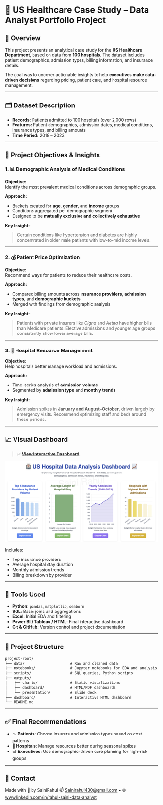 ﻿
# 🏥 US Healthcare Case Study – Data Analyst Portfolio Project

## 📌 Overview

This project presents an analytical case study for the **US Healthcare Department**, based on data from **100 hospitals**. The dataset includes patient demographics, admission types, billing information, and insurance details.

The goal was to uncover actionable insights to help **executives make data-driven decisions** regarding pricing, patient care, and hospital resource management.

---

## 🗂️ Dataset Description

- **Records:** Patients admitted to 100 hospitals (over 2,000 rows)
- **Features:** Patient demographics, admission dates, medical conditions, insurance types, and billing amounts
- **Time Period:** 2018 – 2023

---

## 🎯 Project Objectives & Insights

### 1. 📊 **Demographic Analysis of Medical Conditions**

**Objective:**  
Identify the most prevalent medical conditions across demographic groups.

**Approach:**  
- Buckets created for **age**, **gender**, and **income** groups  
- Conditions aggregated per demographic segment  
- Designed to be **mutually exclusive and collectively exhaustive**

**Key Insight:**  
> Certain conditions like hypertension and diabetes are highly concentrated in older male patients with low-to-mid income levels.

---

### 2. 💰 **Patient Price Optimization**

**Objective:**  
Recommend ways for patients to reduce their healthcare costs.

**Approach:**  
- Compared billing amounts across **insurance providers**, **admission types**, and **demographic buckets**
- Merged with findings from demographic analysis

**Key Insight:**  
> Patients with private insurers like *Cigna* and *Aetna* have higher bills than Medicare patients. Elective admissions and younger age groups consistently show lower average bills.

---

### 3. 🏥 **Hospital Resource Management**

**Objective:**  
Help hospitals better manage workload and admissions.

**Approach:**  
- Time-series analysis of **admission volume**
- Segmented by **admission type** and **monthly trends**

**Key Insight:**  
> Admission spikes in **January and August–October**, driven largely by emergency visits. Recommend optimizing staff and beds around these periods.

---

## 📈 Visual Dashboard

> ✅ [**View Interactive Dashboard**](dashboard/dashboard.html)

![Dashboard Screenshot](dashboard/Screenshot.png)

Includes:
- Top insurance providers
- Average hospital stay duration
- Monthly admission trends
- Billing breakdown by provider

---

## 🧪 Tools Used

- **Python**: `pandas`, `matplotlib`, `seaborn`
- **SQL**: Basic joins and aggregations
- **Excel**: Initial EDA and filtering
- **Power BI / Tableau / HTML**: Final interactive dashboard
- **Git & GitHub**: Version control and project documentation

---

## 📁 Project Structure

```
project-root/
├── data/                     # Raw and cleaned data
├── notebooks/                # Jupyter notebooks for EDA and analysis
├── scripts/                  # SQL queries, Python scripts
├── outputs/
│   ├── charts/               # Static visualizations
│   ├── dashboard/            # HTML/PDF dashboards
│   └── presentation/         # Slide deck
├── dashboard/                # Interactive HTML dashboard
└── README.md
```

---

## ✅ Final Recommendations

- 📉 **Patients**: Choose insurers and admission types based on cost patterns
- 🏥 **Hospitals**: Manage resources better during seasonal spikes
- 📊 **Executives**: Use demographic-driven care planning for high-risk groups

---

## 🔗 Contact

Made with 💙 by SainiRahul
📫 Sainirahul430@gmail.com • 🌐 www.linkedin.com/in/rahul-saini-data-analyst
